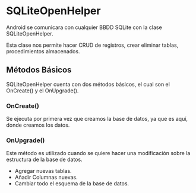 
# SQLiteOpenHelper

Android se comunicara con cualquier BBDD SQLite con la clase SQLiteOpenHelper.

Esta clase nos permite hacer CRUD de registros, crear eliminar tablas, procedimientos almacenados.

## Métodos Básicos

SQLiteOpenHelper cuenta con dos métodos básicos, el cual son el OnCreate() y el OnUpgrade().

### OnCreate()

Se ejecuta por primera vez que creamos la base de datos, ya que es aquí, donde creamos los datos.


### OnUpgrade()

Este método es utilizado cuando se quiere hacer una modificación sobre la estructura de la base de datos.

- Agregar nuevas tablas.
- Añadir Columnas nuevas.
- Cambiar todo el esquema de la base de datos.




